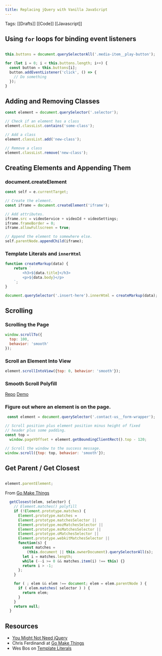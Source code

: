 ```yaml
---
title: Replacing jQuery with Vanilla JavaScript
---
```


Tags: [[Drafts]] [[Code]] [[Javascript]]

## Using `for` loops for binding event listeners

```js

this.buttons = document.querySelectorAll('.media-item__play-button');

for (let i = 0; i < this.buttons.length; i++) {
  const button = this.buttons[i];
  button.addEventListener('click', () => {
    // Do something
  });
}
```

## Adding and Removing Classes

```js
const element = document.querySelector('.selector');

// Check if an element has a class
element.classList.contains('some-class');

// Add a class
element.classList.add('new-class');

// Remove a class
element.classList.remove('new-class');

```

## Creating Elements and Appending Them

### document.createElement
```js
const self = e.currentTarget;

// Create the element.
const iframe = document.createElement('iframe');

// Add attributes.
iframe.src = videoService + videoId + videoSettings;
iframe.frameBorder = 0;
iframe.allowFullscreen = true;

// Append the element to somewhere else.
self.parentNode.appendChild(iframe);
```

### Template Literals and `innerHtml`

```js
function createMarkup(data) {
	return `
		<h3>${data.title}</h3>
		<p>${data.body}</p>
	`;
}

document.querySelector('.insert-here').innerHtml = createMarkup(data);

```

## Scrolling

### Scrolling the Page

```js
window.scrollTo({
  top: 100,
  behavior: 'smooth'
});

```

### Scroll an Element Into View

```js
element.scrollIntoView({top: 0, behavior: 'smooth'});

```

### Smooth Scroll Polyfill
[Repo](https://github.com/iamdustan/smoothscroll)
[Demo](http://iamdustan.com/smoothscroll/)


###  Figure out where an element is on the page.

```js
 const element = document.querySelector('.contact-us__form-wrapper');

// Scroll position plus element position minus height of fixed
// header plus some padding.
const top =
  window.pageYOffset + element.getBoundingClientRect().top - 120;

// Scroll the window to the success message.
window.scroll({top: top, behavior: 'smooth'});
```

## Get Parent / Get Closest

```js

element.parentElement;

```


From [Go Make Things](https://gomakethings.com/how-to-get-the-closest-parent-element-with-a-matching-selector-using-vanilla-javascript/)

```js
  getClosest(elem, selector) {
    // Element.matches() polyfill
    if (!Element.prototype.matches) {
      Element.prototype.matches =
      Element.prototype.matchesSelector ||
      Element.prototype.mozMatchesSelector ||
      Element.prototype.msMatchesSelector ||
      Element.prototype.oMatchesSelector ||
      Element.prototype.webkitMatchesSelector ||
      function(s) {
        const matches =
          (this.document || this.ownerDocument).querySelectorAll(s);
        let i = matches.length;
        while (--i >= 0 && matches.item(i) !== this) {}
        return i > -1;
      };
    }

    for ( ; elem && elem !== document; elem = elem.parentNode ) {
      if ( elem.matches( selector ) ) {
        return elem;
      }
    }
    return null;
  }

```

## Resources
 - [You Might Not Need jQuery](http://youmightnotneedjquery.com/)
 - Chris Ferdinandi at [Go Make Things](https://gomakethings.com/articles/)
 - Wes Bos on [Template Literals](https://wesbos.com/template-strings-html/)